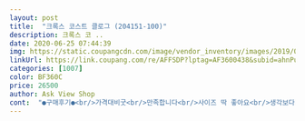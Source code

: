 ```yaml
---
layout: post 
title:  "크록스 코스트 클로그 (204151-100)" 
description: 크록스 코 ..
date: 2020-06-25 07:44:39 
img: https://static.coupangcdn.com/image/vendor_inventory/images/2019/02/13/17/8/4be9463b-1ef0-45dd-b211-39eb0bc5850a.jpg 
linkUrl: https://link.coupang.com/re/AFFSDP?lptag=AF3600438&subid=ahnPublicAsk&pageKey=189600079&itemId=541498841&vendorItemId=70942322934&traceid=V0-113-bdeb48b040a9c5ee 
categories: [1007] 
color: BF360C 
price: 26500 
author: Ask View Shop 
cont:  "●구매후기●<br/>가격대비굿<br/>만족합니다<br/>사이즈 딱 좋아요<br/>생각보다 빨리 왔네요.<br/><br/>아주 기본적입니다.<br/>.<br/><br/>운동화230235 신는데 사이즈 딱입니당<br/>" 
---
```

